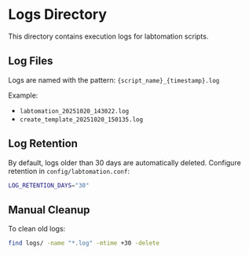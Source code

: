 # Logs Directory

This directory contains execution logs for labtomation scripts.

## Log Files

Logs are named with the pattern: `{script_name}_{timestamp}.log`

Example:
- `labtomation_20251020_143022.log`
- `create_template_20251020_150135.log`

## Log Retention

By default, logs older than 30 days are automatically deleted.
Configure retention in `config/labtomation.conf`:

```bash
LOG_RETENTION_DAYS="30"
```

## Manual Cleanup

To clean old logs:
```bash
find logs/ -name "*.log" -mtime +30 -delete
```
